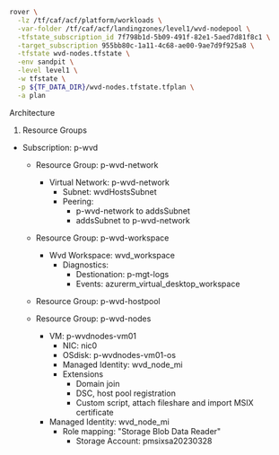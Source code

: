 ```bash
rover \
  -lz /tf/caf/acf/platform/workloads \
  -var-folder /tf/caf/acf/landingzones/level1/wvd-nodepool \
  -tfstate_subscription_id 7f798b1d-5b09-491f-82e1-5aed7d81f8c1 \
  -target_subscription 955bb80c-1a11-4c68-ae00-9ae7d9f925a8 \
  -tfstate wvd-nodes.tfstate \
  -env sandpit \
  -level level1 \
  -w tfstate \
  -p ${TF_DATA_DIR}/wvd-nodes.tfstate.tfplan \
  -a plan
```


Architecture

1. Resource Groups
* Subscription: p-wvd 
  * Resource Group: p-wvd-network
    * Virtual Network: p-wvd-network
      * Subnet: wvdHostsSubnet
      * Peering:
        * p-wvd-network to addsSubnet
        * addsSubnet to p-wvd-network 

  * Resource Group: p-wvd-workspace
    * Wvd Workspace: wvd_workspace
      * Diagnostics: 
        * Destionation: p-mgt-logs
        * Events: azurerm_virtual_desktop_workspace
        
  * Resource Group: p-wvd-hostpool

  * Resource Group: p-wvd-nodes
    * VM: p-wvdnodes-vm01
      * NIC: nic0
      * OSdisk: p-wvdnodes-vm01-os
      * Managed Identity: wvd_node_mi
      * Extensions
        * Domain join
        * DSC, host pool registration
        * Custom script, attach fileshare and import MSIX certificate
    * Managed Identity: wvd_node_mi
      * Role mapping: "Storage Blob Data Reader"
        * Storage Account: pmsixsa20230328